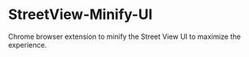 # StreetView-Minify-UI
Chrome browser extension to minify the Street View UI to maximize the experience.
